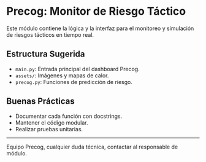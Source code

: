# Precog: Monitor de Riesgo Táctico

Este módulo contiene la lógica y la interfaz para el monitoreo y simulación de riesgos tácticos en tiempo real.

## Estructura Sugerida
- `main.py`: Entrada principal del dashboard Precog.
- `assets/`: Imágenes y mapas de calor.
- `precog.py`: Funciones de predicción de riesgo.

## Buenas Prácticas
- Documentar cada función con docstrings.
- Mantener el código modular.
- Realizar pruebas unitarias.

---

Equipo Precog, cualquier duda técnica, contactar al responsable de módulo.
